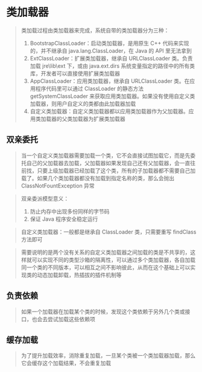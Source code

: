 # 类加载器

> 类加载过程由类加载器来完成，系统自带的类加载器分为三种：
> 1. BootstrapClassLoader：启动类加载器，是用原生 C++ 代码来实现的，并不继承自  java.lang.ClassLoader，在 Java 的 API 里无法拿到
> 2. ExtClassLoader：扩展类加载器，继承自 URLClassLoader 类。负责加载 jre\lib\ext 下，或由 java.ext.dirs 系统变量指定的路径中的所有类库，开发者可以直接使用扩展类加载器
> 3. AppClassLoader：应用类加载器，继承自 URLClassLoader 类。在应用程序代码里可以通过 ClassLoader 的静态方法 getSystemClassLoader 来获取应用类加载器。如果没有使用自定义类加载器，则用户自定义的类都由此加载器加载
> 4. 自定义类加载器：自定义类加载器都以应用类加载器作为父加载器。应用类加载器的父类加载器为扩展类加载器

## 双亲委托
> 当一个自定义类加载器需要加载一个类，它不会直接试图加载它，而是先委托自己的父加载器去加载，父加载器如果发现自己还有父加载器，会一直往前找，只要上级加载器已经加载了这个类，所有的子加载器都不需要自己加载了。如果几个类加载器都没有加载到指定名称的类，那么会抛出 ClassNotFountException 异常

> 双亲委派模型意义：
> 1. 防止内存中出现多份同样的字节码
> 2. 保证 Java 程序安全稳定运行

> 自定义类加载器：一般都是继承自 ClassLoader 类，只需要重写 findClass 方法即可

> 需要说明的是两个没有关系的自定义类加载器之间加载的类是不共享的，这样就可以实现不同的类型沙箱的隔离性，可以通过多个类加载器，各自加载同一个类的不同版本，可以相互之间不影响彼此，从而在这个基础上可以实现类的动态加载卸载，热插拔的插件机制等

## 负责依赖
> 如果一个加载器在加载某个类的时候，发现这个类依赖于另外几个类或接口，也会去尝试加载这些依赖项

## 缓存加载
> 为了提升加载效率，消除重复加载，一旦某个类被一个类加载器加载，那么它会缓存这个加载结果，不会重复加载